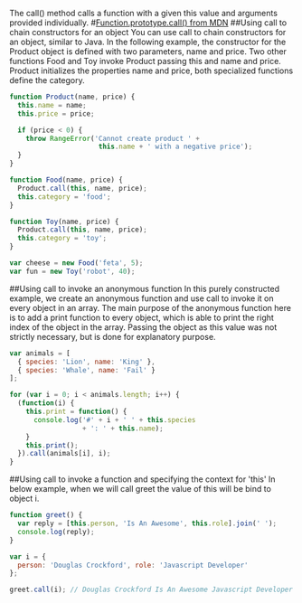 The call() method calls a function with a given this value and arguments provided individually.
#[Function.prototype.call() from MDN](https://developer.mozilla.org/pl/docs/Web/JavaScript/Reference/Global_Objects/Function/call)
##Using call to chain constructors for an object
You can use call to chain constructors for an object, similar to Java. In the following example, the constructor for the Product object is defined with two parameters, name and price. Two other functions Food and Toy invoke Product passing this and name and price. Product initializes the properties name and price, both specialized functions define the category.
```js
function Product(name, price) {
  this.name = name;
  this.price = price;

  if (price < 0) {
    throw RangeError('Cannot create product ' +
                      this.name + ' with a negative price');
  }
}

function Food(name, price) {
  Product.call(this, name, price);
  this.category = 'food';
}

function Toy(name, price) {
  Product.call(this, name, price);
  this.category = 'toy';
}

var cheese = new Food('feta', 5);
var fun = new Toy('robot', 40);
```
##Using call to invoke an anonymous function
In this purely constructed example, we create an anonymous function and use call to invoke it on every object in an array. The main purpose of the anonymous function here is to add a print function to every object, which is able to print the right index of the object in the array. Passing the object as this value was not strictly necessary, but is done for explanatory purpose.
```js
var animals = [
  { species: 'Lion', name: 'King' },
  { species: 'Whale', name: 'Fail' }
];

for (var i = 0; i < animals.length; i++) {
  (function(i) {
    this.print = function() {
      console.log('#' + i + ' ' + this.species
                  + ': ' + this.name);
    }
    this.print();
  }).call(animals[i], i);
}
```
##Using call to invoke a function and specifying the context for 'this'
In below example, when we will call greet the value of this will be bind to object i.
```js
function greet() {
  var reply = [this.person, 'Is An Awesome', this.role].join(' ');
  console.log(reply);
}

var i = {
  person: 'Douglas Crockford', role: 'Javascript Developer'
};

greet.call(i); // Douglas Crockford Is An Awesome Javascript Developer
```
